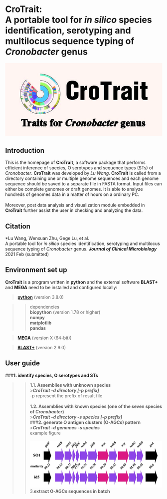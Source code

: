 # **CroTrait:**<br>A portable tool for *in silico* species identification, serotyping and multilocus sequence typing of *Cronobacter* genus
![icon](assist/icon.jpg)

## Introduction

This is the homepage of **CroTrait**, a software package that performs efficient inference of species, O serotypes and sequence types (STs) of *Cronobacter*. **CroTrait** was developed by *Lu Wang*. **CroTrait** is called from a directory containing one or multiple genome sequences and each genome sequence should be saved to a separate file in FASTA format. Input files can either be complete genomes or draft genomes. It is able to analyze hundreds of genomes data in a matter of hours on a ordinary PC. <br><br>
Moreover, post data analysis and visualization module embedded in **CroTrait** further assist the user in checking and analyzing the data.

## Citation
*Lu Wang, Wenxuan Zhu, Gege Lu, et al. <br>
A portable tool for *in silico* species identification, serotyping and multilocus sequence typing of *Cronobacter* genus.
***Journal of Clinical Microbiology*** 2021 Feb (submitted)

## Environment set up
**CroTrait** is a program written in **python** and the external software **BLAST+** and **MEGA** need to be installed and configured locally:<br>

>**[python](https://www.python.org/)** (version 3.8.0) <br>

>> dependencies <br>
>> **biopython** (version 1.78 or higher) <br>
>> **numpy** <br>
>> **matplotlib** <br>
>> **pandas** <br>

>**[MEGA](https://www.megasoftware.net/)** (version X (64-bit))<br>

>**[BLAST+](https://blast.ncbi.nlm.nih.gov/)** (version 2.9.0)<br>

## User guide
###**1. identify species, O serotypes and STs**<br>
>>**1.1. Assemblies with unknown species**<br>
>>\>***CroTrait -d directory [-p prefix]*** <br>
>>-p represent the prefix of result file <br><br>
>>**1.2. Assemblies with known species (one of the seven species of *Cronobacter*)**<br>
>>\>***CroTrait -d directory -s species [-p prefix]*** <br>
###**2. generate O antigen clusters (O-AGCs) pattern**<br>
>>\>***CroTrait -d genomes -s species***<br>
>>example figure<br><br>
![icon](assist/icon1.jpg)
>3.**extract O-AGCs sequences in batch** <bar>





